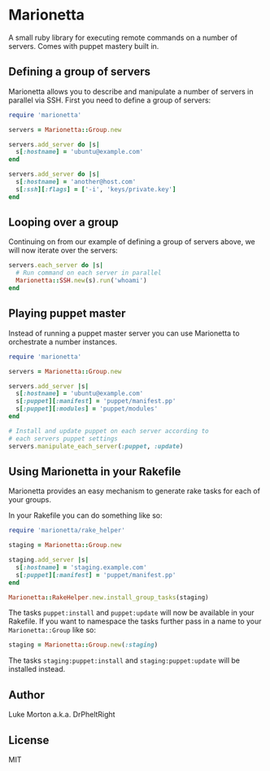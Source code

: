 # Marionetta

A small ruby library for executing remote commands on a number
of servers. Comes with puppet mastery built in.

## Defining a group of servers

Marionetta allows you to describe and manipulate a number of
servers in parallel via SSH. First you need to define a group
of servers:

``` ruby
require 'marionetta'

servers = Marionetta::Group.new

servers.add_server do |s|
  s[:hostname] = 'ubuntu@example.com'
end

servers.add_server do |s|
  s[:hostname] = 'another@host.com'
  s[:ssh][:flags] = ['-i', 'keys/private.key']
end
```

## Looping over a group

Continuing on from our example of defining a group of servers
above, we will now iterate over the servers:

``` ruby
servers.each_server do |s|
  # Run command on each server in parallel
  Marionetta::SSH.new(s).run('whoami')
end
```

## Playing puppet master

Instead of running a puppet master server you can use
Marionetta to orchestrate a number instances.

``` ruby
require 'marionetta'

servers = Marionetta::Group.new

servers.add_server |s|
  s[:hostname] = 'ubuntu@example.com'
  s[:puppet][:manifest] = 'puppet/manifest.pp'
  s[:puppet][:modules] = 'puppet/modules'
end

# Install and update puppet on each server according to
# each servers puppet settings
servers.manipulate_each_server(:puppet, :update)
```

## Using Marionetta in your Rakefile

Marionetta provides an easy mechanism to generate rake tasks
for each of your groups.

In your Rakefile you can do something like so:

``` ruby
require 'marionetta/rake_helper'

staging = Marionetta::Group.new

staging.add_server |s|
  s[:hostname] = 'staging.example.com'
  s[:puppet][:manifest] = 'puppet/manifest.pp'
end

Marionetta::RakeHelper.new.install_group_tasks(staging)
```

The tasks `puppet:install` and `puppet:update` will now be
available in your Rakefile. If you want to namespace the tasks
further pass in a name to your `Marionetta::Group` like so:

``` ruby
staging = Marionetta::Group.new(:staging)
```

The tasks `staging:puppet:install` and `staging:puppet:update`
will be installed instead.

## Author

Luke Morton a.k.a. DrPheltRight

## License

MIT